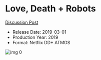 # Love, Death + Robots

[Discussion Post](https://www.avsforum.com/threads/bass-eq-for-filtered-movies.2995212/post-57762096)

* Release Date: 2019-03-01
* Production Year: 2019
* Format: Netflix DD+ ATMOS

![img 0](https://i.imgur.com/w6iCfuY.jpg)

